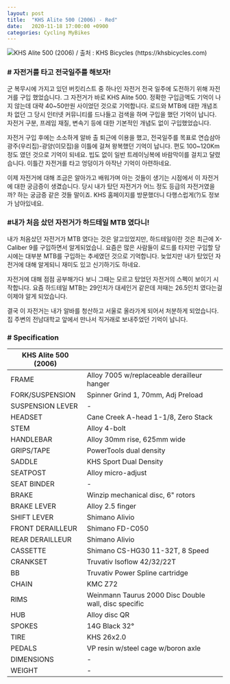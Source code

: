 ```yaml
---
layout: post
title:  "KHS Alite 500 (2006) - Red"
date:   2020-11-18 17:00:00 +0900
categories: Cycling MyBikes
---
```

![KHS Alite 500 (2006) / 출처 : KHS Bicycles (https://khsbicycles.com)](../assets/img/2020-11-18/alite500.png)

### # 자전거를 타고 전국일주를 해보자!

군 복무시에 가지고 있던 버킷리스트 중 하나인 자전거 전국 일주에 도전하기 위해 자전거를 구입 했었습니다. 그 자전거가 바로 KHS Alite 500. 정확한 구입금액도 기억이 나지 않는데 대략 40~50만원 사이었던 것으로 기억합니다. 로드와 MTB에 대한 개념조차 없던 그 당시 인터넷 커뮤니티를 드나들고 검색을 하며 구입을 했던 기억이 납니다. 자전거 구분, 프레임 재질, 변속기 등에 대한 기본적인 개념도 없이 구입했었습니다.



자전거 구입 후에는 소소하게 알바 출 퇴근에 이용을 했고, 전국일주를 목표로 연습삼아 광주(우리집)-광양(이모집)을 이틀에 걸쳐 왕복했던 기억이 납니다. 편도 100~120Km 정도 였던 것으로 기억이 되네요. 빕도 없이 일반 트레이닝복에 바람막이를 걸치고 달렸습니다. 이틀간 자전거를 타고 엉덩이가 아작난 기억이 아련하네요.



이제 자전거에 대해 조금은 알아가고 배워가며 아는 것들이 생기는 시점에서 이 자전거에 대한 궁금증이 생겼습니다. 당시 내가 탔던 자전거가 어느 정도 등급의 자전거였을까? 하는 궁금증 같은 것들 말이죠. KHS 홈페이지를 방문했더니 다행스럽게(?)도 정보가 남아있네요.



### #내가 처음 샀던 자전거가 하드테일 MTB 였다니!

내가 처음샀던 자전거가 MTB 였다는 것은 알고있었지만, 하드테일이란 것은 최근에 X-Caliber 9를 구입하면서 알게되었습니. 요즘은 많은 사람들이 로드를 타지만 구입할 당시에는 대부분 MTB를 구입하는 추세였던 것으로 기억합니다. 늦었지만 내가 탔었던 자전거에 대해 알게되니 재미도 있고 신기하기도 하네요.



자전거에 대해 점점 공부해가다 보니 그때는 모르고 탔었던 자전거의 스펙이 보이기 시작합니다. 요즘 하드테일 MTB는 29인치가 대세인거 같은데 저때는 26.5인치 였다는걸 이제야 알게 되었습니다.



결국 이 자전거는 내가 알바를 청산하고 서울로 올라가게 되어서 처분하게 되었습니다. 집 주변의 전남대학교 앞에서 만나서 직거래로 보내주었던 기억이 납니다.



### # Specification

| **KHS Alite 500 (2006)**  |                                                      |
|---------------------------|------------------------------------------------------|
| FRAME                     | Alloy 7005 w/replaceable derailleur hanger           |
| FORK/SUSPENSION           | Spinner Grind 1, 70mm, Adj Preload                   |
| SUSPENSION LEVER          | \-                                                   |
| HEADSET                   | Cane Creek A-head 1-1/8, Zero Stack                  |
| STEM                      | Alloy 4-bolt                                         |
| HANDLEBAR                 | Alloy 30mm rise, 625mm wide                          |
| GRIPS/TAPE                | PowerTools dual density                              |
| SADDLE                    | KHS Sport Dual Density                               |
| SEATPOST                  | Alloy micro-adjust                                   |
| SEAT BINDER               | \-                                                   |
| BRAKE                     | Winzip mechanical disc, 6" rotors                    |
| BRAKE LEVER               | Alloy 2.5 finger                                     |
| SHIFT LEVER               | Shimano Alivio                                       |
| FRONT DERAILLEUR          | Shimano FD-C050                                      |
| REAR DERAILLEUR           | Shimano Alivio                                       |
| CASSETTE                  | Shimano CS-HG30 11-32T, 8 Speed                      |
| CRANKSET                  | Truvativ Isoflow 42/32/22T                           |
| BB                        | Truvativ Power Spline cartridge                      |
| CHAIN                     | KMC Z72                                              |
| RIMS                      | Weinmann Taurus 2000 Disc Double wall, disc specific |
| HUB                       | Alloy disc QR                                        |
| SPOKES                    | 14G Black 32°                                        |
| TIRE                      | KHS 26x2.0                                           |
| PEDALS                    | VP resin w/steel cage w/boron axle                   |
| DIMENSIONS                | \-                                                   |
| WEIGHT                    | \-                                                   |